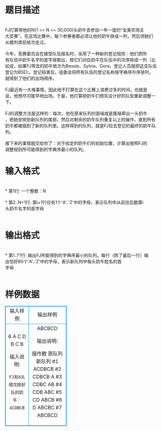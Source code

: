 # 

 
 # 题目描述 
<p>
<br>    FJ打算带他的N(1 <= N <= 30,000)头奶牛去参加一年一度的“全美农场主<br>大奖赛”。在这场比赛中，每个参赛者都必须让他的奶牛排成一列，然后领她们<br>从裁判席前依次走过。<br><br>    今年，竞赛委员会在接受队伍报名时，采用了一种新的登记规则：他们把所<br>有队伍中奶牛名字的首字母取出，按它们对应奶牛在队伍中的次序排成一列（比<br>如说，如果FJ带去的奶牛依次为Bessie、Sylvia、Dora，登记人员就把这支队伍<br>登记为BSD）。登记结束后，组委会将所有队伍的登记名称按字典序升序排列，<br>就得到了他们的出场顺序。<br><br>    FJ最近有一大堆事情，因此他不打算在这个比赛上浪费过多的时间，也就是<br>说，他想尽可能早地出场。于是，他打算把奶牛们预先设计好的队型重新调整一<br>下。<br><br>    FJ的调整方法是这样的：每次，他在原来队列的首端或是尾端牵出一头奶牛<br>，把她安排到新队列的尾部，然后对剩余的奶牛队列重复以上的操作，直到所有<br>奶牛都被插到了新的队列里。这样得到的队列，就是FJ拉去登记的最终的奶牛队<br>列。<br><br>    接下来的事情就交给你了：对于给定的奶牛们的初始位置，计算出按照FJ的<br>调整规则所可能得到的字典序最小的队列。<br></p> 

 
 # 输入格式 
<p>
<br>* 第1行: 一个整数：N<br><br>* 第2..N+1行: 第i+1行仅有1个'A'..'Z'中的字母，表示队列中从前往后数第i<br>              头奶牛名字的首字母<br><br></p> 

 
 # 输出格式 
<p>
<br>* 第1..??行: 输出FJ所能得到的字典序最小的队列。每行（除了最后一行）输<br>             出恰好80个'A'..'Z'中的字母，表示新队列中每头奶牛姓名的首<br>             字母<br><br></p> 
# 样例数据
<style>
        table,table tr th, table tr td { border:1px solid #0094ff; }
        table { width: 200px; min-height: 25px; line-height: 25px; text-align: center; border-collapse: collapse;}   
    </style>
<table>
	<tr>
		<td>输入样例</td>
		<td>输出样例</td>
	</tr>
<tr><td>6
A
C
D
B
C
B

输入说明:

    FJ有6头顺次排好队的奶牛：ACDBCB

</td><td>
ABCBCD

输出说明:

 操作数   原队列     新队列
   #1     ACDBCB
   #2      CDBCB     A
   #3      CDBC      AB
   #4      CDB       ABC
   #5      CD        ABCB
   #6       D        ABCBC
   #7                ABCBCD</td></tr></table>
